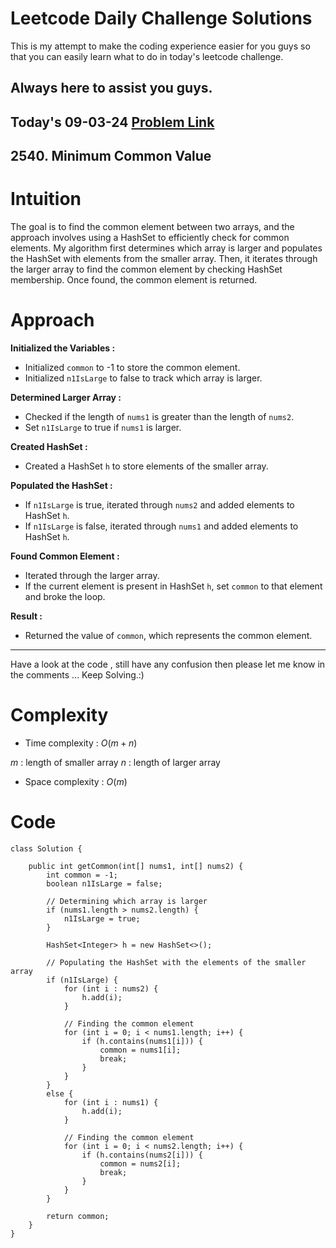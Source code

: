# Leetcode Daily Challenge Solutions

This is my attempt to make the coding experience easier for you guys so that you can easily learn what to do in today's leetcode challenge.

## Always here to assist you guys.

## Today's 09-03-24 [Problem Link](https://leetcode.com/problems/minimum-common-value/description/?envType=daily-question&envId=2024-03-09)
## 2540. Minimum Common Value

# Intuition
<!-- Describe your first thoughts on how to solve this problem. -->
The goal is to find the common element between two arrays, and the approach involves using a HashSet to efficiently check for common elements. My algorithm first determines which array is larger and populates the HashSet with elements from the smaller array. Then, it iterates through the larger array to find the common element by checking HashSet membership. Once found, the common element is returned.

# Approach
<!-- Describe your approach to solving the problem. -->
**Initialized the Variables :**
   - Initialized `common` to -1 to store the common element.
   - Initialized `n1IsLarge` to false to track which array is larger.

**Determined Larger Array :**
   - Checked if the length of `nums1` is greater than the length of `nums2`.
   - Set `n1IsLarge` to true if `nums1` is larger.

**Created HashSet :**
   - Created a HashSet `h` to store elements of the smaller array.

**Populated the HashSet :**
   - If `n1IsLarge` is true, iterated through `nums2` and added elements to HashSet `h`.
   - If `n1IsLarge` is false, iterated through `nums1` and added elements to HashSet `h`.

**Found Common Element :**
   - Iterated through the larger array.
   - If the current element is present in HashSet `h`, set `common` to that element and broke the loop.

**Result :**
   - Returned the value of `common`, which represents the common element.

---
Have a look at the code , still have any confusion then please let me know in the comments ... Keep Solving.:)
# Complexity
- Time complexity : $O(m + n)$
<!-- Add your time complexity here, e.g. $$O(n)$$ -->
$m$ : length of smaller array
$n$ : length of larger array
- Space complexity : $O(m)$
<!-- Add your space complexity here, e.g. $$O(n)$$ -->

# Code
```
class Solution {

    public int getCommon(int[] nums1, int[] nums2) {
        int common = -1;
        boolean n1IsLarge = false;
        
        // Determining which array is larger
        if (nums1.length > nums2.length) {
            n1IsLarge = true;
        }
        
        HashSet<Integer> h = new HashSet<>();
        
        // Populating the HashSet with the elements of the smaller array
        if (n1IsLarge) {
            for (int i : nums2) {
                h.add(i);
            }
            
            // Finding the common element
            for (int i = 0; i < nums1.length; i++) {
                if (h.contains(nums1[i])) {
                    common = nums1[i];
                    break;
                }
            }
        } 
        else {
            for (int i : nums1) {
                h.add(i);
            }
            
            // Finding the common element
            for (int i = 0; i < nums2.length; i++) {
                if (h.contains(nums2[i])) {
                    common = nums2[i];
                    break;
                }
            }
        }
        
        return common;
    }
}
```